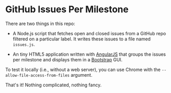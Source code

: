 # GitHub Issues Per Milestone

There are two things in this repo:

* A Node.js script that fetches open and closed issues from a GitHub repo filtered on a particular label.
  It writes these issues to a file named `issues.js`.

* An tiny HTML5 application written with [AngularJS](http://angularjs.org/) that groups the issues per
  milestone and displays them in a [Bootstrap](http://twitter.github.com/bootstrap/) GUI.

To test it locally (i.e., without a web server), you can use Chrome with the `--allow-file-access-from-files` argument.

That's it! Nothing complicated, nothing fancy.

